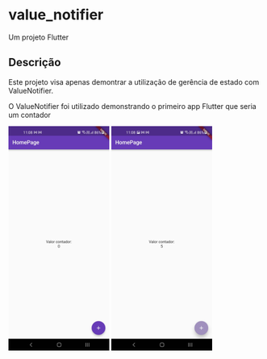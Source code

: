 # value_notifier

Um projeto Flutter

## Descrição

Este projeto visa apenas demontrar a utilização de gerência de estado com ValueNotifier.

O ValueNotifier foi utilizado demonstrando o primeiro app Flutter que seria um contador 

<p float="left">
  <img src="/Screenshot_20211217-110837.jpg" width="200" /> 
  <img src="/Screenshot_20211217-110855.jpg" width="200" />
  
  
</p>
